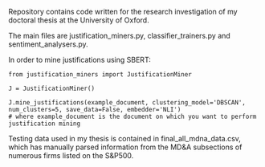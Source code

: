 Repository contains code written for the research investigation of my doctoral thesis at the University of Oxford.

The main files are justification_miners.py, classifier_trainers.py and sentiment_analysers.py.

In order to mine justifications using SBERT:

```
from justification_miners import JustificationMiner

J = JustificationMiner()

J.mine_justifications(example_document, clustering_model='DBSCAN', num_clusters=5, save_data=False, embedder='NLI')
# where example_document is the document on which you want to perform justification mining
```

Testing data used in my thesis is contained in final_all_mdna_data.csv, which has manually parsed information from the MD&A subsections of numerous firms listed on the S&P500.
